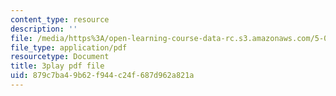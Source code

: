 ```yaml
---
content_type: resource
description: ''
file: /media/https%3A/open-learning-course-data-rc.s3.amazonaws.com/5-07sc-biological-chemistry-i-fall-2013/879c7ba49b62f944c24f687d962a821a_sBYrp3zssWE.pdf
file_type: application/pdf
resourcetype: Document
title: 3play pdf file
uid: 879c7ba4-9b62-f944-c24f-687d962a821a
---
```

